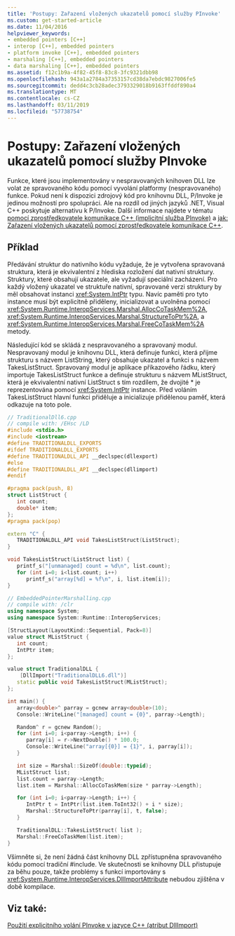 ```yaml
---
title: 'Postupy: Zařazení vložených ukazatelů pomocí služby PInvoke'
ms.custom: get-started-article
ms.date: 11/04/2016
helpviewer_keywords:
- embedded pointers [C++]
- interop [C++], embedded pointers
- platform invoke [C++], embedded pointers
- marshaling [C++], embedded pointers
- data marshaling [C++], embedded pointers
ms.assetid: f12c1b9a-4f82-45f8-83c8-3fc9321dbb98
ms.openlocfilehash: 943a1a2784a37353157cd38da7ebdc9827006fe5
ms.sourcegitcommit: dedd4c3cb28adec3793329018b9163ffddf890a4
ms.translationtype: MT
ms.contentlocale: cs-CZ
ms.lasthandoff: 03/11/2019
ms.locfileid: "57738754"
---
```

# <a name="how-to-marshal-embedded-pointers-using-pinvoke"></a>Postupy: Zařazení vložených ukazatelů pomocí služby PInvoke

Funkce, které jsou implementovány v nespravovaných knihoven DLL lze volat ze spravovaného kódu pomocí vyvolání platformy (nespravovaného) funkce. Pokud není k dispozici zdrojový kód pro knihovnu DLL, P/Invoke je jedinou možností pro spolupráci. Ale na rozdíl od jiných jazyků .NET, Visual C++ poskytuje alternativu k P/Invoke. Další informace najdete v tématu [pomocí zprostředkovatele komunikace C++ (implicitní služba PInvoke)](../dotnet/using-cpp-interop-implicit-pinvoke.md) a [jak: Zařazení vložených ukazatelů pomocí zprostředkovatele komunikace C++](../dotnet/how-to-marshal-embedded-pointers-using-cpp-interop.md).

## <a name="example"></a>Příklad

Předávání struktur do nativního kódu vyžaduje, že je vytvořena spravovaná struktura, která je ekvivalentní z hlediska rozložení dat nativní struktury. Struktury, které obsahují ukazatele, ale vyžadují speciální zacházení. Pro každý vložený ukazatel ve struktuře nativní, spravované verzi struktury by měl obsahovat instanci <xref:System.IntPtr> typu. Navíc paměti pro tyto instance musí být explicitně přiděleny, inicializovat a uvolněna pomocí <xref:System.Runtime.InteropServices.Marshal.AllocCoTaskMem%2A>, <xref:System.Runtime.InteropServices.Marshal.StructureToPtr%2A>, a <xref:System.Runtime.InteropServices.Marshal.FreeCoTaskMem%2A> metody.

Následující kód se skládá z nespravovaného a spravovaný modul. Nespravovaný modul je knihovnu DLL, která definuje funkci, která přijme strukturu s názvem ListString, který obsahuje ukazatel a funkci s názvem TakesListStruct. Spravovaný modul je aplikace příkazového řádku, který importuje TakesListStruct funkce a definuje strukturu s názvem MListStruct, která je ekvivalentní nativní ListStruct s tím rozdílem, že dvojité * je reprezentována pomocí <xref:System.IntPtr> instance. Před voláním TakesListStruct hlavní funkci přiděluje a inicializuje přidělenou paměť, která odkazuje na toto pole.

```cpp
// TraditionalDll6.cpp
// compile with: /EHsc /LD
#include <stdio.h>
#include <iostream>
#define TRADITIONALDLL_EXPORTS
#ifdef TRADITIONALDLL_EXPORTS
#define TRADITIONALDLL_API __declspec(dllexport)
#else
#define TRADITIONALDLL_API __declspec(dllimport)
#endif

#pragma pack(push, 8)
struct ListStruct {
   int count;
   double* item;
};
#pragma pack(pop)

extern "C" {
   TRADITIONALDLL_API void TakesListStruct(ListStruct);
}

void TakesListStruct(ListStruct list) {
   printf_s("[unmanaged] count = %d\n", list.count);
   for (int i=0; i<list.count; i++)
      printf_s("array[%d] = %f\n", i, list.item[i]);
}
```

```cpp
// EmbeddedPointerMarshalling.cpp
// compile with: /clr
using namespace System;
using namespace System::Runtime::InteropServices;

[StructLayout(LayoutKind::Sequential, Pack=8)]
value struct MListStruct {
   int count;
   IntPtr item;
};

value struct TraditionalDLL {
    [DllImport("TraditionalDLL6.dll")]
   static public void TakesListStruct(MListStruct);
};

int main() {
   array<double>^ parray = gcnew array<double>(10);
   Console::WriteLine("[managed] count = {0}", parray->Length);

   Random^ r = gcnew Random();
   for (int i=0; i<parray->Length; i++) {
      parray[i] = r->NextDouble() * 100.0;
      Console::WriteLine("array[{0}] = {1}", i, parray[i]);
   }

   int size = Marshal::SizeOf(double::typeid);
   MListStruct list;
   list.count = parray->Length;
   list.item = Marshal::AllocCoTaskMem(size * parray->Length);

   for (int i=0; i<parray->Length; i++) {
      IntPtr t = IntPtr(list.item.ToInt32() + i * size);
      Marshal::StructureToPtr(parray[i], t, false);
   }

   TraditionalDLL::TakesListStruct( list );
   Marshal::FreeCoTaskMem(list.item);
}
```

Všimněte si, že není žádná část knihovny DLL zpřístupněna spravovaného kódu pomocí tradiční #include. Ve skutečnosti se knihovny DLL přistupuje za běhu pouze, takže problémy s funkcí importovány s <xref:System.Runtime.InteropServices.DllImportAttribute> nebudou zjištěna v době kompilace.

## <a name="see-also"></a>Viz také:

[Použití explicitního volání PInvoke v jazyce C++ (atribut DllImport)](../dotnet/using-explicit-pinvoke-in-cpp-dllimport-attribute.md)
